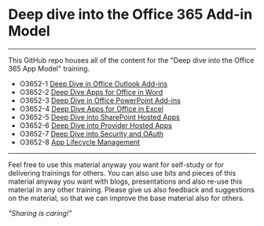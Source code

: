 # Deep dive into the Office 365 Add-in Model

----------

This GitHub repo houses all of the content for the "Deep dive into the Office 365 App Model" training.

- O3652-1 [Deep Dive in Office Outlook Add-ins](O3652-1%20Deep%20Dive%20in%20Office%20Outlook%20Add-ins)
- O3652-2 [Deep Dive Apps for Office in Word](O3652-2%20Deep%20Dive%20Apps%20for%20Office%20in%20Word)
- O3652-3 [Deep Dive in Office PowerPoint Add-ins](O3652-3%20Deep%20Dive%20in%20Office%20PowerPoint%20Add-ins)
- O3652-4 [Deep Dive Apps for Office in Excel](O3652-4%20Deep%20Dive%20Apps%20for%20Office%20in%20Excel)
- O3652-5 [Deep Dive into SharePoint Hosted Apps](O3652-5%20Deep%20Dive%20into%20SharePoint%20Hosted%20Apps)
- O3652-6 [Deep Dive into Provider Hosted Apps](O3652-6%20Deep%20Dive%20into%20Provider%20Hosted%20Apps)
- O3652-7 [Deep Dive into Security and OAuth](O3652-7%20Deep%20Dive%20into%20Security%20and%20OAuth)
- O3652-8 [App Lifecycle Management](O3652-8%20App%20Lifecycle%20Management)

----------

Feel free to use this material anyway you want for self-study or for delivering trainings for others. You can also use bits and pieces of this material anyway you want with blogs, presentations and also re-use this material in any other training. Please give us also feedback and suggestions on the material, so that we can improve the base material also for others. 

*"Sharing is caring!"*